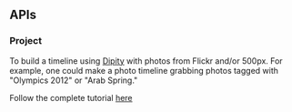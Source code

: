 ## APIs

### Project
To build a timeline using [Dipity](http://www.dipity.com) with photos from Flickr and/or 500px. For example, one could make a photo timeline grabbing photos tagged with "Olympics 2012" or "Arab Spring."

Follow the complete tutorial [here](http://newcoder.io/api)

